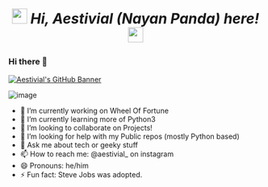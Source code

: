 <h1>
  <p align="center">
    <i>
      <img src="https://slackmojis.com/emojis/33874-meow_attention-party.gif"
        width="30px"
      />
      Hi, Aestivial (Nayan Panda) here!
      <img
        src="https://emojis.slackmojis.com/emojis/images/1547582922/5197/party_blob.gif?1547582922"
        width="30px"
      />
    </i>
  </p>
</h1>

### Hi there 👋

[![Aestivial's GitHub Banner](./assets/pikadance.png)](https://github.com/Aestivial)

![image](https://user-images.githubusercontent.com/69592060/199204765-c51ec9ed-d82d-4fd2-a923-80db86fd2366.png)

- 🔭 I’m currently working on Wheel Of Fortune
- 🌱 I’m currently learning more of Python3
- 👯 I’m looking to collaborate on Projects!
- 🤔 I’m looking for help with my Public repos (mostly Python based)
- 💬 Ask me about tech or geeky stuff
- 📫 How to reach me: @aestivial_ on instagram
- 😄 Pronouns: he/him
- ⚡ Fun fact: Steve Jobs was adopted.
